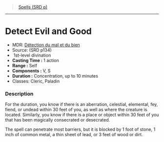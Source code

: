 ﻿---
!Spell
Family: SpellVO
Level: 1
Type: divination
CastingTime: 1 action
Range: Self
Components: V, S
Duration: Concentration, up to 10 minutes
Classes: Cleric, Paladin
Id: spells_vo.md#detect-evil-and-good
ParentLink: spells_vo.md#spells-srd-p
Name: Detect Evil and Good
ParentName: Spells (SRD p)
NameLevel: 1
AltName: '[Détection du mal et du bien](hd_spells_detection_du_mal_et_du_bien.md)'
Source: (SRD p134)
Attributes: {}
---
> [Spells (SRD p)](srd_spells.md)

---

# Detect Evil and Good

- MDR: [Détection du mal et du bien](hd_spells_detection_du_mal_et_du_bien.md)
- Source: (SRD p134)
-  1st-level divination
- **Casting Time :** 1 action
- **Range :** Self
- **Components :** V, S
- **Duration :** Concentration, up to 10 minutes
- Classes: Cleric, Paladin

### Description

For the duration, you know if there is an aberration, celestial, elemental, fey, fiend, or undead within 30 feet of you, as well as where the creature is located. Similarly, you know if there is a place or object within 30 feet of you that has been magically consecrated or desecrated.

The spell can penetrate most barriers, but it is blocked by 1 foot of stone, 1 inch of common metal, a thin sheet of lead, or 3 feet of wood or dirt.

